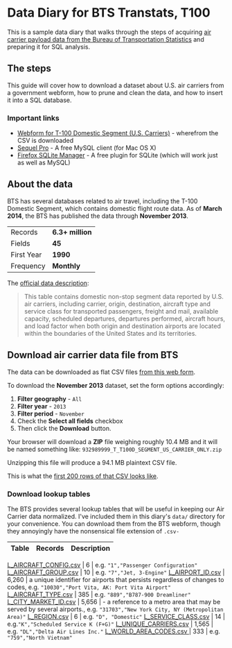 # Data Diary for BTS Transtats, T100

This is a sample data diary that walks through the steps of acquiring [air carrier payload data from the Bureau of Transportation Statistics](http://www.transtats.bts.gov/DL_SelectFields.asp?Table_ID=259&DB_Short_Name=Air%20Carriers) and preparing it for SQL analysis.

## The steps

This guide will cover how to download a dataset about U.S. air carriers from a government webform, how to prune and clean the data, and how to insert it into a SQL database.


### Important links

- [Webform for T-100 Domestic Segment (U.S. Carriers)](http://www.transtats.bts.gov/DL_SelectFields.asp?Table_ID=259&DB_Short_Name=Air%20Carriers) - wherefrom the CSV is downloaded
- [Sequel Pro](http://www.sequelpro.com/) - A free MySQL client (for Mac OS X)
- [Firefox SQLite Manager](https://addons.mozilla.org/en-US/firefox/addon/sqlite-manager/?src) - A free plugin for SQLite (which will work just as well as MySQL)



## About the data

BTS has several databases related to air travel, including the T-100 Domestic Segment, which contains domestic flight route data. As of __March 2014__, the BTS has published the data through __November 2013__.

|            |                   |
| ---------  | ------------------|
| Records    |  __6.3+ million__ |
| Fields     | __45__ |
| First Year | __1990__ |
| Frequency  | __Monthly__ |

The [official data description](http://www.transtats.bts.gov/TableInfo.asp?Table_ID=259):

> This table contains domestic non-stop segment data reported by U.S. air carriers, including carrier, origin, destination, aircraft type and service class for transported passengers, freight and mail, available capacity, scheduled departures, departures performed, aircraft hours, and load factor when both origin and destination airports are located within the boundaries of the United States and its territories.

## Download air carrier data file from BTS

The data can be downloaded as flat CSV files [from this web form](http://www.transtats.bts.gov/DL_SelectFields.asp?Table_ID=259&DB_Short_Name=Air%20Carriers).

To download the __November 2013__ dataset, set the form options accordingly:

1. __Filter geography__ - `All`
2. __Filter year__ - `2013`
3. __Filter period__ - `November`
4. Check the __Select all fields__ checkbox
5. Then click the __Download__ button.

Your browser will download a __ZIP__ file weighing roughly 10.4 MB and it will be named something like: `932989999_T_T100D_SEGMENT_US_CARRIER_ONLY.zip`

Unzipping this file will produce a 94.1 MB plaintext CSV file. 

This is what the [first 200 rows of that CSV looks like](data/sample-T100D-segment-data.csv).

### Download lookup tables

The BTS provides several lookup tables that will be useful in keeping our Air Carrier data normalized. I've included them in this diary's `data/` directory for your convenience. You can download them from the BTS webform, though they annoyingly have the nonsensical file extension of `.csv-`

Table | Records | Description
------|--------:|------------

[L_AIRCRAFT_CONFIG.csv](data/lookup-tables/L_AIRCRAFT_CONFIG.csv)  |  6    | e.g. `"1","Passenger Configuration"` 
[L_AIRCRAFT_GROUP.csv](data/lookup-tables/L_AIRCRAFT_GROUP.csv)  |  10    |  e.g. `"7","Jet, 3-Engine"`
[L_AIRPORT_ID.csv](data/lookup-tables/L_AIRPORT_ID.csv)  |  6,260    |   a unique identifier for airports that persists regardless of changes to codes, e.g. `"10030","Port Vita, AK: Port Vita Airport"`
[L_AIRCRAFT_TYPE.csv](data/lookup-tables/L_AIRCRAFT_TYPE.csv)  |  385    |  e.g. `"889","B787-900 Dreamliner"`
[L_CITY_MARKET_ID.csv](data/lookup-tables/L_CITY_MARKET_ID.csv)  |  5,656    |   - a reference to a metro area that may be served by several airports., e.g. `"31703","New York City, NY (Metropolitan Area)"`
[L_REGION.csv](data/lookup-tables/L_REGION.csv)  |  6    |   e.g. `"D", "Domestic"`
[L_SERVICE_CLASS.csv](data/lookup-tables/L_SERVICE_CLASS.csv)  |  14    |  e.g.`"K","Scheduled Service K (F+G)"`
[L_UNIQUE_CARRIERS.csv](data/lookup-tables/L_UNIQUE_CARRIERS.csv)  |  1,565    |  e.g. `"DL","Delta Air Lines Inc."`
[L_WORLD_AREA_CODES.csv ](data/lookup-tables/L_WORLD_AREA_CODES.csv )  |  333    |   e.g. `"759","North Vietnam"`




